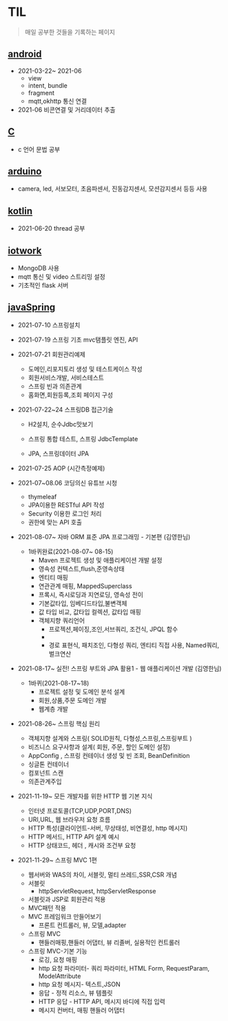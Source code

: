 # TIL



> 매일 공부한 것들을 기록하는 페이지



## [android](./work/androidWork)

* 2021-03-22~ 2021-06
  * view
  * intent, bundle
  * fragment
  * mqtt,okhttp 통신 연결
* 2021-06  비콘연결 및 거리데이터 추출



## [C](./work/myc)

* c 언어 문법 공부



## [arduino](./work/arduino)

* camera, led, 서보모터, 초음파센서, 진동감지센서, 모션감지센서 등등 사용



## [kotlin](./work/realKotlinWork)

* 2021-06-20 thread 공부



## [iotwork](./work/iotwork)

* MongoDB 사용
* mqtt 통신 및 video 스트리밍 설정
* 기초적인 flask 서버



## [javaSpring](./work/javaSpring)

* 2021-07-10 스프링설치
* 2021-07-19 스프링 기초 mvc탬플릿 엔진, API
* 2021-07-21 회원관리예제
  * 도메인,리포지토리 생성 및 테스트케이스 작성
  * 회원서비스개발, 서비스테스트
  * 스프링 빈과 의존관계
  * 홈화면,회원등록,조회 페이지 구성
* 2021-07-22~24 스프링DB 접근기술
  
  * H2설치, 순수Jdbc맛보기
  * 스프링 통합 테스트, 스프링 JdbcTemplate
  
  * JPA, 스프링데이터 JPA
* 2021-07-25 AOP (시간측정예제)
* 2021-07~08.06 코딩의신 유튜브 시청
  * thymeleaf
  * JPA이용한 RESTful API 작성
  * Security 이용한 로그인 처리
  * 권한에 맞는 API 호출
* 2021-08-07~ 자바 ORM 표준 JPA 프로그래밍 - 기본편 (김영한님)
  * 1바퀴완료(2021-08-07~ 08-15)
    * Maven 프로젝트 생성 및 애플리케이션 개발 설정
    * 영속성 컨텍스트,flush,준영속상태
    * 엔티티 매핑
    * 연관관계 매핑, MappedSuperclass
    * 프록시, 즉시로딩과 지연로딩, 영속성 전이
    * 기본값타입, 임베디드타입,불변객체
    * 값 타입 비교, 값타입 컬렉션, 값타입 매핑
    * 객체지향 쿼리언어
      * 프로젝션,페이징,조인,서브쿼리, 조건식, JPQL 함수
      * 
      * 경로 표현식, 패치조인, 다형성 쿼리, 엔티티 직접 사용, Named쿼리, 벌크연산
* 2021-08-17~ 실전! 스프링 부트와 JPA 활용1 - 웹 애플리케이션 개발 (김영한님)
  * 1바퀴(2021-08-17~18)
    * 프로젝트 설정 및 도메인 분석 설계
    * 회원,상품,주문 도메인 개발
    * 웹계층 개발
* 2021-08-26~ 스프링 핵심 원리
  * 객체지향 설계와 스프링( SOLID원칙, 다형성,스프링,스프링부트 )
  * 비즈니스 요구사항과 설계( 회원, 주문, 할인 도메인 설정)
  * AppConfig , 스프링 컨테이너 생성 및 빈 조회, BeanDefinition
  * 싱글톤 컨테이너
  * 컴포넌트 스캔
  * 의존관계주입
* 2021-11-19~ 모든 개발자를 위한 HTTP 웹 기본 지식
  * 인터넷 프로토콜(TCP,UDP,PORT,DNS)
  * URI,URL, 웹 브라우저 요청 흐름
  * HTTP 특성(클라이언트-서버, 무상태성, 비연결성, http 메시지)
  * HTTP 메서드, HTTP API 설계 예시
  * HTTP 상태코드, 헤더 , 캐시와 조건부 요청
* 2021-11-29~ 스프링 MVC 1편
  * 웹서버와 WAS의 차이, 서블릿, 멀티 쓰레드,SSR,CSR 개념
  * 서블릿
    * httpServletRequest, httpServletResponse
  * 서블릿과 JSP로 회원관리 적용
  * MVC패턴 적용
  * MVC 프레임워크 만들어보기
    * 프론트 컨트롤러, 뷰, 모델,adapter
  * 스프링 MVC
    * 핸들러매핑,핸들러 어댑터, 뷰 리졸버, 실용적인 컨트롤러
  * 스프링 MVC-기본 기능
    * 로깅, 요청 매핑
    * http 요청 파라미터- 쿼리 파라미터, HTML Form, RequestParam, ModelAttribute
    * http 요청 메시지- 텍스트,JSON
    * 응답 - 정적 리소스, 뷰 템플릿
    * HTTP 응답 - HTTP API, 메시지 바디에 직접 입력
    * 메시지 컨버터, 매핑 핸들러 어댑터

